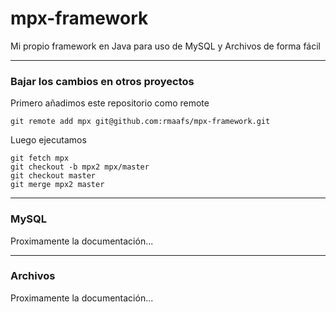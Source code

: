 # mpx-framework
Mi propio framework en Java para uso de MySQL y Archivos de forma fácil

---

### Bajar los cambios en otros proyectos
Primero añadimos este repositorio como remote

```
git remote add mpx git@github.com:rmaafs/mpx-framework.git
```

Luego ejecutamos
```
git fetch mpx
git checkout -b mpx2 mpx/master
git checkout master
git merge mpx2 master
```

---

### MySQL
Proximamente la documentación...

---

### Archivos
Proximamente la documentación...
